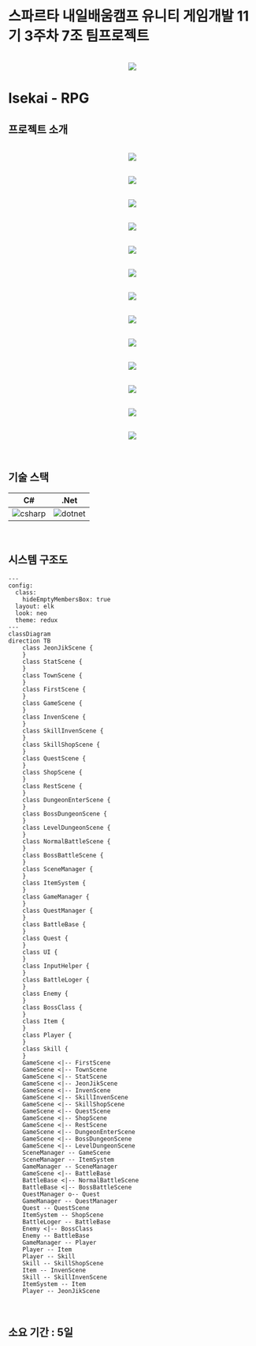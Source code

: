 
# 스파르타 내일배움캠프 유니티 게임개발 11기 3주차 7조 팀프로젝트

<p align="center">
<br>
  <img src="./media/team.png">
  <br>
</p>

# Isekai - RPG

## 프로젝트 소개

<p align="center">
<br>
  <img src="./media/s1.JPG">
  <br>
</p>
<p align="center">
<br>
  <img src="./media/s2.JPG">
  <br>
</p>
<p align="center">
<br>
  <img src="./media/s3.JPG">
  <br>
</p>
<p align="center">
<br>
  <img src="./media/s4.JPG">
  <br>
</p>
<p align="center">
<br>
  <img src="./media/s5.JPG">
  <br>
</p>
<p align="center">
<br>
  <img src="./media/s6.JPG">
  <br>
</p>
<p align="center">
<br>
  <img src="./media/s7.JPG">
  <br>
</p>
<p align="center">
<br>
  <img src="./media/s8.JPG">
  <br>
</p>
<p align="center">
<br>
  <img src="./media/s9.JPG">
  <br>
</p>
<p align="center">
<br>
  <img src="./media/s10.JPG">
  <br>
</p>
<p align="center">
<br>
  <img src="./media/s11.JPG">
  <br>
</p>
<p align="center">
<br>
  <img src="./media/s12.JPG">
  <br>
</p>
<p align="center">
<br>
  <img src="./media/s13.JPG">
  <br>
</p>

<br>

## 기술 스택

| C# | .Net |
| :--------: | :--------: |
|   ![csharp]    |   ![dotnet]    |

<br>

## 시스템 구조도

```mermaid
---
config:
  class:
    hideEmptyMembersBox: true
  layout: elk
  look: neo
  theme: redux
---
classDiagram
direction TB
    class JeonJikScene {
    }
    class StatScene {
    }
    class TownScene {
    }
    class FirstScene {
    }
    class GameScene {
    }
    class InvenScene {
    }
    class SkillInvenScene {
    }
    class SkillShopScene {
    }
    class QuestScene {
    }
    class ShopScene {
    }
    class RestScene {
    }
    class DungeonEnterScene {
    }
    class BossDungeonScene {
    }
    class LevelDungeonScene {
    }
    class NormalBattleScene {
    }
    class BossBattleScene {
    }
    class SceneManager {
    }
    class ItemSystem {
    }
    class GameManager {
    }
    class QuestManager {
    }
    class BattleBase {
    }
    class Quest {
    }
    class UI {
    }
    class InputHelper {
    }
    class BattleLoger {
    }
    class Enemy {
    }
    class BossClass {
    }
    class Item {
    }
    class Player {
    }
    class Skill {
    }
    GameScene <|-- FirstScene
    GameScene <|-- TownScene
    GameScene <|-- StatScene
    GameScene <|-- JeonJikScene
    GameScene <|-- InvenScene
    GameScene <|-- SkillInvenScene
    GameScene <|-- SkillShopScene
    GameScene <|-- QuestScene
    GameScene <|-- ShopScene
    GameScene <|-- RestScene
    GameScene <|-- DungeonEnterScene
    GameScene <|-- BossDungeonScene
    GameScene <|-- LevelDungeonScene
    SceneManager -- GameScene
    SceneManager -- ItemSystem
    GameManager -- SceneManager
    GameScene <|-- BattleBase
    BattleBase <|-- NormalBattleScene
    BattleBase <|-- BossBattleScene
    QuestManager o-- Quest
    GameManager -- QuestManager
    Quest -- QuestScene
    ItemSystem -- ShopScene
    BattleLoger -- BattleBase
    Enemy <|-- BossClass
    Enemy -- BattleBase
    GameManager -- Player
    Player -- Item
    Player -- Skill
    Skill -- SkillShopScene
    Item -- InvenScene
    Skill -- SkillInvenScene
    ItemSystem -- Item
    Player -- JeonJikScene

```


<br>

## 소요 기간 : 5일

<!-- Stack Icon Refernces -->

[csharp]: /media/Csharp.png
[dotnet]: /media/Dotnet.png



